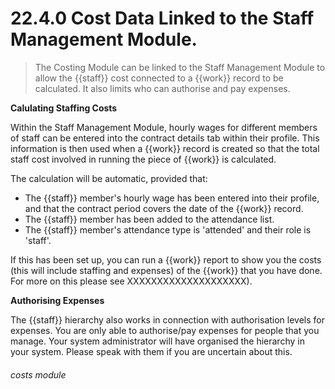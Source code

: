 # 22.4.0    Cost Data Linked to the Staff Management Module.

> The Costing Module can be linked to the Staff Management Module to allow the {{staff}} cost connected to a {{work}} record to be calculated. It also limits who can authorise and pay expenses. 

**Calulating Staffing Costs**

Within the Staff Management Module, hourly wages for different members of staff can be entered into the contract details tab within their profile. This information is then used when a {{work}} record is created so that the total staff cost involved in running the piece of {{work}} is calculated.

The calculation will be automatic, provided that:

- The {{staff}} member's hourly wage has been entered into their profile, and that the contract period covers the date of the {{work}} record.
- The {{staff}} member has been added to the attendance list.
- The {{staff}} member's attendance type is 'attended' and their role is 'staff'.

If this has been set up, you can run a {{work}} report to show you the costs (this will include staffing and expenses) of the {{work}} that you have done. For more on this please see XXXXXXXXXXXXXXXXXXXX).

**Authorising Expenses**

The {{staff}} hierarchy also works in connection with authorisation levels for expenses. You are only able to authorise/pay expenses for people that you manage. Your system administrator will have organised the hierarchy in your system. Please speak with them if you are uncertain about this. 

###### costs module


